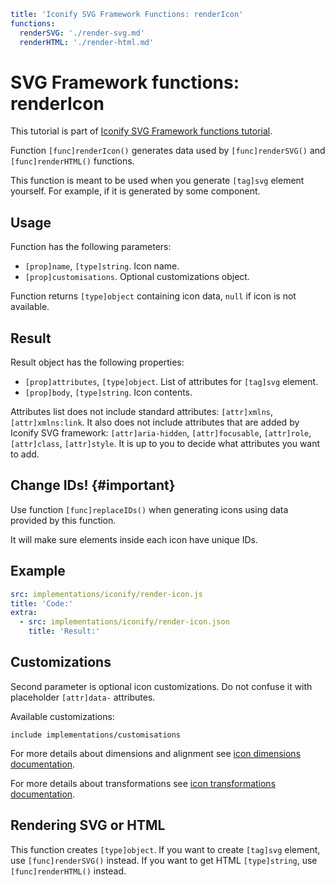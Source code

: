 ```yaml
title: 'Iconify SVG Framework Functions: renderIcon'
functions:
  renderSVG: './render-svg.md'
  renderHTML: './render-html.md'
```

# SVG Framework functions: renderIcon

This tutorial is part of [Iconify SVG Framework functions tutorial](./functions.md#render).

Function `[func]renderIcon()` generates data used by `[func]renderSVG()` and `[func]renderHTML()` functions.

This function is meant to be used when you generate `[tag]svg` element yourself. For example, if it is generated by some component.

## Usage

Function has the following parameters:

- `[prop]name`, `[type]string`. Icon name.
- `[prop]customisations`. Optional customizations object.

Function returns `[type]object` containing icon data, `null` if icon is not available.

## Result

Result object has the following properties:

- `[prop]attributes`, `[type]object`. List of attributes for `[tag]svg` element.
- `[prop]body`, `[type]string`. Icon contents.

Attributes list does not include standard attributes: `[attr]xmlns`, `[attr]xmlns:link`. It also does not include attributes that are added by Iconify SVG framework: `[attr]aria-hidden`, `[attr]focusable`, `[attr]role`, `[attr]class`, `[attr]style`. It is up to you to decide what attributes you want to add.

## Change IDs! {#important}

Use function `[func]replaceIDs()` when generating icons using data provided by this function.

It will make sure elements inside each icon have unique IDs.

## Example

```yaml
src: implementations/iconify/render-icon.js
title: 'Code:'
extra:
  - src: implementations/iconify/render-icon.json
    title: 'Result:'
```

## Customizations

Second parameter is optional icon customizations. Do not confuse it with placeholder `[attr]data-` attributes.

Available customizations:

`include implementations/customisations`

For more details about dimensions and alignment see [icon dimensions documentation](./dimensions.md).

For more details about transformations see [icon transformations documentation](./transform.md).

## Rendering SVG or HTML

This function creates `[type]object`. If you want to create `[tag]svg` element, use `[func]renderSVG()` instead. If you want to get HTML `[type]string`, use `[func]renderHTML()` instead.
